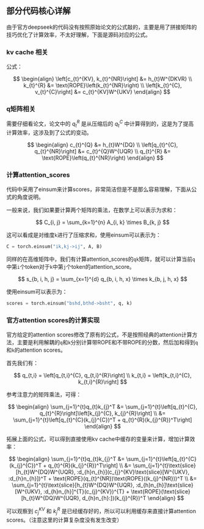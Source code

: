 ## 部分代码核心详解

由于官方deepseek的代码没有按照原始论文的公式敲的，主要是用了拼接矩阵的技巧优化了计算效率，不太好理解，下面是源码对应的公式。

### kv cache 相关

公式：

$$
\begin{align}
\left[c_{t}^{KV}, k_{t}^{NR}\right] &= h_{t}W^{DKVR} \\
k_{t}^{R} &= \text{ROPE}\left(k_{t}^{NR}\right) \\
\left[k_{t}^{C}, v_{t}^{C}\right] &= c_{t}^{KV}W^{UKV}
\end{align}
$$

### q矩阵相关

需要仔细看论文，论文中的 $q_{t}^{R}$ 是从压缩后的 $q_{t}^{C}$ 中计算得到的，这是为了提高计算效率，这涉及到了公式的变动。

$$
\begin{align}
c_{t}^{Q} &= h_{t}W^{DQ} \\
\left[q_{t}^{C}, q_{t}^{NR}\right] &= c_{t}^{Q}W^{UQR} \\
q_{t}^{R} &= \text{ROPE}\left(q_{t}^{NR}\right)
\end{align}
$$

### 计算attention_scores

代码中采用了einsum来计算scores，非常简洁但是不是那么容易理解，下面从公式的角度说明。

一般来说，我们如果要计算两个矩阵的乘法，在数学上可以表示为求和：

$$
C_{i, j} = \sum_{k=1}^{n} A_{i, k} \times B_{k, j}
$$

这可以看成是对维度`k`进行了压缩求和，使用einsum可以表示为：

```python
C = torch.einsum("ik,kj->ij", A, B)
```

同样的在高维矩阵中，我们有计算attention_scores的`qk`矩阵，就可以计算当前`q`中第`i`个token对于`k`中第`j`个token的attention_score。

$$
s_{b, i, h, j} = \sum_{x=1}^{d} q_{b, i, h, x} \times k_{b, j, h, x}
$$

使用einsum可以表示为：

```python
scores = torch.einsum("bshd,bthd->bsht", q, k)
```

### 官方attention scores的计算实现

官方给定的attention scores修改了原有的公式，不是按照经典的attention计算方法，主要是利用解耦的`q`和`k`分别计算带ROPE和不带ROPE的分数，然后加和得到`q`和`k`的attention scores。

首先我们有：

$$
q_{t,i} = \left[q_{t,i}^{C}, q_{t,i}^{R}\right] \\
k_{t,i} = \left[k_{t,i}^{C}, k_{t,i}^{R}\right]
$$

参考注意力的矩阵乘法，可得：

$$
\begin{align}
\sum_{j=1}^{t}q_{t}k_{j}^T &= \sum_{j=1}^{t}\left[q_{t}^{C}, q_{t}^{R}\right]\left[k_{j}^{C}, k_{j}^{R}\right] \\
&= \sum_{j=1}^{t}\left[q_{t}^{C}(k_{j}^{C})^T + q_{t}^{R}(k_{j}^{R})^T\right]
\end{align}
$$

拓展上面的公式，可以得到直接使用kv cache中缓存的变量来计算，增加计算效率：

$$
\begin{align}
\sum_{j=1}^{t}q_{t}k_{j}^T &= \sum_{j=1}^{t}\left[q_{t}^{C}(k_{j}^{C})^T + q_{t}^{R}(k_{j}^{R})^T\right] \\
&= \sum_{j=1}^{t}\text{slice}[h_{t}W^{DQ}W^{UQR}, :d_{h}n_{h}](c_{j}^{KV}\text{slice}[W^{UKV}, :d_{h}n_{h}])^T + \text{ROPE}(q_{t}^{NR})\text{ROPE}((k_{j}^{NR}))^T \\
&= \sum_{j=1}^{t}\text{slice}[h_{t}W^{DQ}W^{UQR}, :d_{h}n_{h}]\text{slice}[W^{UKV}, :d_{h}n_{h}]^{T}(c_{j}^{KV})^{T} + \text{ROPE}(\text{slice}[h_{t}W^{DQ}W^{UQR}, d_{h}n_{h}:])(k_{j}^{R})^T
\end{align}
$$

可以观察到 $c_{j}^{KV}$ 和 $k_{j}^{R}$ 是已经缓存好的，所以可以利用缓存来直接计算attention scores。（注意这里的计算复杂度没有发生改变）









